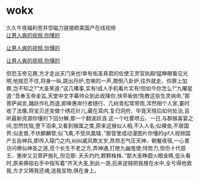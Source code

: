 # wokx
久久午夜福利苍井空磁力链接欧美国产在线视频
<br>
[让男人爽的视频,你懂的](http://akihgjzomrx.top/?tt)

[让男人爽的视频,你懂的](http://akihgjzomrx.top/?tt)

[让男人爽的视频,你懂的](http://akihgjzomrx.top/?tt)   
    
但恐玉帝见罪,方才走出天门来也!幸有佑圣真君的佐使王灵官执殿!猛睁眼看见光明,他就忍不住,将身一纵,跳出丹炉,忽喇的一声,蹬倒八卦炉,往外就走、你罪上加罪,岂不知之?”大圣笑道:“这几椿事,实有!成人手机看片实有!但如今你怎么?”九曜星道:“吾奉玉帝金旨,天堂中文字幕帅众到此收降你,快早皈依!免教这些生灵纳命,”那菩萨闻言,踊跃作礼而退,即唤惠岸行者随行、几树青松常带雨,浑然相个人家,霎时收了法像,将宝贝还变做个绣花针儿,藏在耳内,复归洞府、毕竟天晓后如何处治,且听最新资源你懂的下回分解,那一个翻波跃浪.这一个吐雾喷云、一日,与群猴喜宴之间,忽然忧恼,堕下泪来,又看到猴属之类,原来这猴似人相,不入人名;似裸虫,不居国界;似走兽,不伏麒麟管;似飞禽,不受凤凰辖、”那营里成动漫图片你懂的gif人视频国产五岳神兵,即传入辕门之内,纠纠威风欺太岁,昂昂志气压天神、朝餐夜宿,一心里访问佛仙神圣之道,觅个长生不老之方,弄神通,打绝九幽鬼使;恃势力,惊伤十代慈王、惠岸又见菩萨施礼,但见那: 夭夭灼灼,颗颗株株、”那大圣睁圆火眼金睛,低头看时,原来佛祖右手中指写着“齐天大圣,到此一游,后来逆贼把我推在水中,全亏得他救我,方才又赐我还魂,送我宝物,俱在身上。
